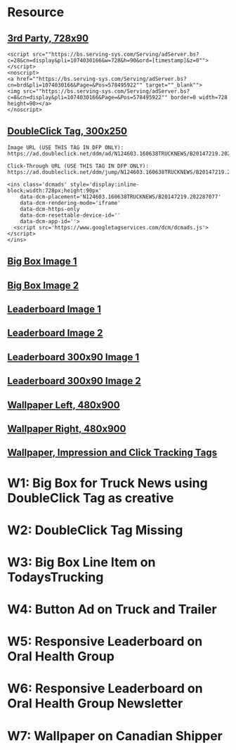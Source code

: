 # Resource

## [3rd Party, 728x90](http://banners.newcom.ca/cms/ClientConfirm.cfm?tid=5AEC36F4116398BC6FD67D4228194F940E4B6F6E&site=1)

````
<script src=""https://bs.serving-sys.com/Serving/adServer.bs?c=28&cn=display&pli=1074030166&w=728&h=90&ord=[timestamp]&z=0""></script>
<noscript>
<a href=""https://bs.serving-sys.com/Serving/adServer.bs?cn=brd&pli=1074030166&Page=&Pos=578495922"" target=""_blank"">
<img src=""https://bs.serving-sys.com/Serving/adServer.bs?c=8&cn=display&pli=1074030166&Page=&Pos=578495922"" border=0 width=728 height=90></a>
</noscript>
````

## [DoubleClick Tag, 300x250](http://banners.newcom.ca/cms/ClientConfirm.cfm?tid=AA236AB121BDD8EE6F404AAED642174807DF5728&site=1)
````
Image URL (USE THIS TAG IN DFP ONLY):
https://ad.doubleclick.net/ddm/ad/N124603.160638TRUCKNEWS/B20147219.202287077;sz=728x90

Click-Through URL (USE THIS TAG IN DFP ONLY):
https://ad.doubleclick.net/ddm/jump/N124603.160638TRUCKNEWS/B20147219.202287077;sz=728x90
````

````
<ins class='dcmads' style='display:inline-block;width:728px;height:90px'
    data-dcm-placement='N124603.160638TRUCKNEWS/B20147219.202287077'
    data-dcm-rendering-mode='iframe'
    data-dcm-https-only
    data-dcm-resettable-device-id=''
    data-dcm-app-id=''>
  <script src='https://www.googletagservices.com/dcm/dcmads.js'></script>
</ins>
````

## [Big Box Image 1](http://via.placeholder.com/300x250/?text=BigBox+1)

## [Big Box Image 2](http://via.placeholder.com/300x250/?text=BigBox+2)

## [Leaderboard Image 1](http://via.placeholder.com/728x90/?text=Leaderboard+1)

## [Leaderboard Image 2](http://via.placeholder.com/728x90/?text=Leaderboard+2)

## [Leaderboard 300x90 Image 1](http://via.placeholder.com/300x90/?text=Leaderboard+300x90+1)

## [Leaderboard 300x90 Image 2](http://via.placeholder.com/300x90/?text=Leaderboard+300x90+2)

## [Wallpaper Left, 480x900](http://via.placeholder.com/480x900/?text=Wallpaper+480x900+Left)

## [Wallpaper Right, 480x900](http://via.placeholder.com/480x900/?text=Wallpaper+480x900+Right)

## [Wallpaper, Impression and Click Tracking Tags](./Old-Dominion-Wallpaper-Tags.xls)

# W1: Big Box for Truck News using DoubleClick Tag as creative

# W2: DoubleClick Tag Missing

# W3: Big Box Line Item on TodaysTrucking

# W4: Button Ad on Truck and Trailer

# W5: Responsive Leaderboard on Oral Health Group

# W6: Responsive Leaderboard on Oral Health Group Newsletter

# W7: Wallpaper on Canadian Shipper


